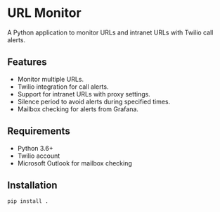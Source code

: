 # URL Monitor

A Python application to monitor URLs and intranet URLs with Twilio call alerts.

## Features
- Monitor multiple URLs.
- Twilio integration for call alerts.
- Support for intranet URLs with proxy settings.
- Silence period to avoid alerts during specified times.
- Mailbox checking for alerts from Grafana.

## Requirements
- Python 3.6+
- Twilio account
- Microsoft Outlook for mailbox checking

## Installation
```bash
pip install .
